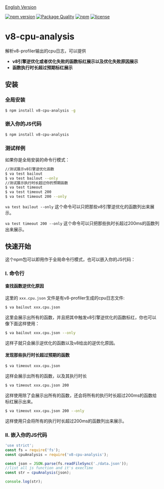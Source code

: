 [English Version](https://github.com/hyj1991/v8-cpu-analysis/README.md)

[![npm version](https://badge.fury.io/js/v8-cpu-analysis.svg)](https://badge.fury.io/js/v8-cpu-analysis)
[![Package Quality](http://npm.packagequality.com/shield/v8-cpu-analysis.svg)](http://packagequality.com/#?package=v8-cpu-analysis)
[![npm](https://img.shields.io/npm/dt/v8-cpu-analysis.svg)](https://www.npmjs.com/package/v8-cpu-analysis)
[![license](https://img.shields.io/github/license/mashape/apistatus.svg)](https://github.com/hyj1991/v8-cpu-analysis/LICENSE)

# v8-cpu-analysis
解析v8-profiler输出的cpu日志，可以提供
* **v8引擎逆优化或者优化失败的函数标红展示以及优化失败原因展示**
* **函数执行时长超过预期标红展示**

## 安装

### 全局安装

```bash
$ npm install v8-cpu-analysis -g
```

### 嵌入你的JS代码

```bash
$ npm install v8-cpu-analysis
```
### 测试样例
如果你是全局安装的命令行模式：

```bash
//测试展示v8引擎逆优化函数
$ va test bailout
$ va test bailout --only
//测试展示执行时长超过你的预期函数
$ va test timeout
$ va test timeout 200
$ va test timeout 200 --only
```
```va test bailout --only``` 这个命令可以只把那些v8引擎逆优化的函数列出来展示。

```va test timeout 200 --only``` 这个命令可以只把那些执时长超过200ms的函数列出来展示。

## 快速开始
这个npm包可以即用作于全局命令行模式，也可以嵌入你的JS代码：

### I. 命令行

#### 查找函数逆优化原因

这里的 ```xxx.cpu.json``` 文件是有v8-profiler生成的cpu日志文件:

```bash
$ va bailout xxx.cpu.json
```
这里会展示出所有的函数，并且把其中触发v8引擎逆优化的函数标红，你也可以像下面这样使用：

```bash
$ va bailout xxx.cpu.json --only
```
这样子就只会展示逆优化的函数以及v8给出的逆优化原因。

#### 发现那些执行时长超过预期的函数

```bash
$ va timeout xxx.cpu.json
```
这样会展示出所有的函数，以及其执行时长

```bash
$ va timeout xxx.cpu.json 200
```
这样使用除了会展示出所有的函数，还会将所有的执行时长超过200ms的函数给标红展示出来。

```bash
$ va timeout xxx.cpu.json 200 --only
```
这样使用只会将所有的执行时长超过200ms的函数列出来展示。

### II. 嵌入你的JS代码

```js
'use strict';
const fs = require('fs');
const cpuAnalysis = require('v8-cpu-analysis');

const json = JSON.parse(fs.readFileSync('./data.json'));
//list all js function and it's execTime
const str = cpuAnalysis(json);

console.log(str);
```